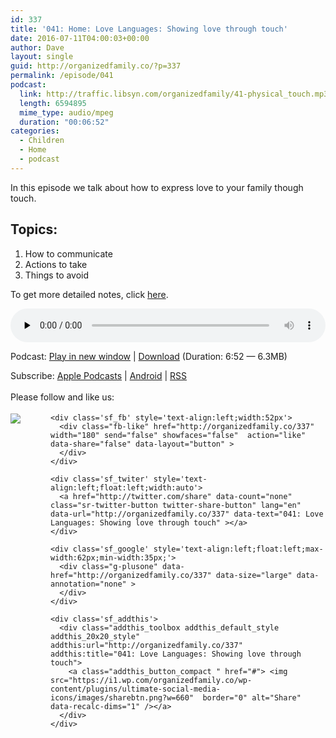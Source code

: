 ```yaml
---
id: 337
title: '041: Home: Love Languages: Showing love through touch'
date: 2016-07-11T04:00:03+00:00
author: Dave
layout: single
guid: http://organizedfamily.co/?p=337
permalink: /episode/041
podcast:
  link: http://traffic.libsyn.com/organizedfamily/41-physical_touch.mp3
  length: 6594895
  mime_type: audio/mpeg
  duration: "00:06:52"
categories:
  - Children
  - Home
  - podcast
---
```

In this episode we talk about how to express love to your family though touch.

## Topics:

  1. How to communicate
  2. Actions to take
  3. Things to avoid

To get more detailed notes, click [here](https://app.convertkit.com/landing_pages/55502).

<div class="powerpress_player" id="powerpress_player_5362">
  <audio class="wp-audio-shortcode" id="audio-337-42" preload="none" style="width: 100%;" controls="controls"><source type="audio/mpeg" src="http://traffic.libsyn.com/organizedfamily/41-physical_touch.mp3?_=42" /><a href="http://traffic.libsyn.com/organizedfamily/41-physical_touch.mp3">http://traffic.libsyn.com/organizedfamily/41-physical_touch.mp3</a></audio>
</div>

<p class="powerpress_links powerpress_links_mp3">
  Podcast: <a href="http://traffic.libsyn.com/organizedfamily/41-physical_touch.mp3" class="powerpress_link_pinw" target="_blank" title="Play in new window" onclick="return powerpress_pinw('http://organizedfamily.co/?powerpress_pinw=337-podcast');" rel="nofollow">Play in new window</a> | <a href="http://traffic.libsyn.com/organizedfamily/41-physical_touch.mp3" class="powerpress_link_d" title="Download" rel="nofollow" download="41-physical_touch.mp3">Download</a> (Duration: 6:52 &#8212; 6.3MB)
</p>

<p class="powerpress_links powerpress_subscribe_links">
  Subscribe: <a href="https://itunes.apple.com/us/podcast/organized-family/id1047979605?mt=2&ls=1#episodeGuid=http%3A%2F%2Forganizedfamily.co%2F%3Fp%3D337" class="powerpress_link_subscribe powerpress_link_subscribe_itunes" title="Subscribe on Apple Podcasts" rel="nofollow">Apple Podcasts</a> | <a href="http://subscribeonandroid.com/organizedfamily.co/feed/podcast" class="powerpress_link_subscribe powerpress_link_subscribe_android" title="Subscribe on Android" rel="nofollow">Android</a> | <a href="http://organizedfamily.co/feed/podcast" class="powerpress_link_subscribe powerpress_link_subscribe_rss" title="Subscribe via RSS" rel="nofollow">RSS</a>
</p>

<div class='sfsi_Sicons' style='width: 100%; display: inline-block; vertical-align: middle; text-align:left'>
  <div style='margin:0px 8px 0px 0px; line-height: 24px'>
    <span>Please follow and like us:</span>
  </div>
  
  <div class='sfsi_socialwpr'>
    <div class='sf_subscrbe' style='text-align:left;float:left;width:64px'>
      <a href="http://www.specificfeeds.com/widget/emailsubscribe/MTc5ODgx/OA==/" target="_blank"><img src="https://i2.wp.com/organizedfamily.co/wp-content/plugins/ultimate-social-media-icons/images/follow_subscribe.png?w=660" data-recalc-dims="1" /></a>
    </div>
    
    <div class='sf_fb' style='text-align:left;width:52px'>
      <div class="fb-like" href="http://organizedfamily.co/337" width="180" send="false" showfaces="false"  action="like" data-share="false" data-layout="button" >
      </div>
    </div>
    
    <div class='sf_twiter' style='text-align:left;float:left;width:auto'>
      <a href="http://twitter.com/share" data-count="none" class="sr-twitter-button twitter-share-button" lang="en" data-url="http://organizedfamily.co/337" data-text="041: Love Languages: Showing love through touch" ></a>
    </div>
    
    <div class='sf_google' style='text-align:left;float:left;max-width:62px;min-width:35px;'>
      <div class="g-plusone" data-href="http://organizedfamily.co/337" data-size="large" data-annotation="none" >
      </div>
    </div>
    
    <div class='sf_addthis'>
      <div class="addthis_toolbox addthis_default_style addthis_20x20_style" addthis:url="http://organizedfamily.co/337" addthis:title="041: Love Languages: Showing love through touch">
        <a class="addthis_button_compact " href="#"> <img src="https://i1.wp.com/organizedfamily.co/wp-content/plugins/ultimate-social-media-icons/images/sharebtn.png?w=660"  border="0" alt="Share" data-recalc-dims="1" /></a>
      </div>
    </div>
  </div>
</div>